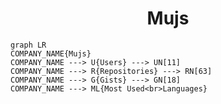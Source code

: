 <h1 align="center">Mujs</h1>

```mermaid
graph LR
COMPANY_NAME{Mujs}
COMPANY_NAME ---> U{Users} ---> UN[11]
COMPANY_NAME ---> R{Repositories} ---> RN[63]
COMPANY_NAME ---> G{Gists} ---> GN[18]
COMPANY_NAME ---> ML{Most Used<br>Languages}
```
